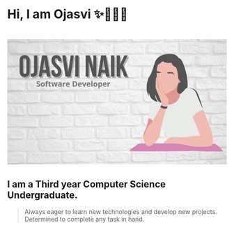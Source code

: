 # Hi, I am Ojasvi :sparkles:👩🏾‍💻
#
![Image](/images/git_img.png)
## I am a Third year Computer Science Undergraduate.
> Always eager to learn new technologies and develop new projects. Determined to complete any task in hand.
